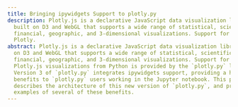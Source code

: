 ```yaml
---
title: Bringing ipywidgets Support to plotly.py
description: Plotly.js is a declarative JavaScript data visualization library
  built on D3 and WebGL that supports a wide range of statistical, scientific,
  financial, geographic, and 3-dimensional visualizations. Support for creating
  Plotly.
abstract: Plotly.js is a declarative JavaScript data visualization library built
  on D3 and WebGL that supports a wide range of statistical, scientific,
  financial, geographic, and 3-dimensional visualizations. Support for creating
  Plotly.js visualizations from Python is provided by the `plotly.py` library.
  Version 3 of `plotly.py` integrates ipywidgets support, providing a host of
  benefits to `plotly.py` users working in the Jupyter notebook. This paper
  describes the architecture of this new version of `plotly.py`, and presents
  examples of several of these benefits.
---
```

